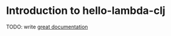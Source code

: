 # Introduction to hello-lambda-clj

TODO: write [great documentation](http://jacobian.org/writing/what-to-write/)
